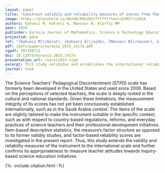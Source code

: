 ```yaml
---
layout: paper
title: "Construct validity and reliability measures of scores from the Science Teachers’ Pedagogical Discontentment (STPD) scale"
image: https://placehold.co/96x96/0062B3/ffffff?text=EJMST\n2016
authors: Kahveci M, Kahveci A, Mansour N, Alarfaj MM
year: 2016
publisher: Eurasia Journal of Mathematics, Science & Technology Education
projectid: pdse
ref: "[Kahveci M](/murat), [Kahveci A](/ajda), [Mansour N](/nasser), & [Alarfaj M](/maher). (2016). [Construct validity and reliability measures of scores from the Science Teachers’ Pedagogical Discontentment (STPD) scale](/oyc). _Eurasia Journal of Mathematics, Science & Technology Education, 12_(3), 549-558."
pdf: /pdfs/papers/eurasia_2015_1417a.pdf
rgpdf: 291356713
doi: 10.12973/eurasia.2015.1417a
presentation_url: /narst2015-stpd
excerpt: This study validates and establishes the international reliability of the Science Teachers’ Pedagogical Discontentment (STPD) scale scores.
journal: true 
---
```

The Science Teachers’ Pedagogical Discontentment (STPD) scale has formerly been developed in the United States and used since 2006. Based on the perceptions of selected teachers, the scale is deeply rooted in the cultural and national standards. Given these limitations, the measurement integrity of its scores has not yet been conclusively established internationally, such as in the Saudi Arabia context. The items of the scale are slightly tailored to make the instrument suitable in the specific context, such as with respect to country-based regulations, reforms, and everyday practices of science teachers and their professional development initiatives. Item-based descriptive statistics, the measure’s factor structure as opposed to its former validity studies, and factor-based reliability scores are investigated in the present report. Thus, this study extends the validity and reliability measures of the instrument to the international scale and further confirms its appropriateness to measure teacher attitudes towards inquiry- based science education initiatives.

{%- include citation.html -%}